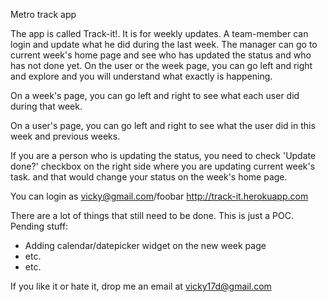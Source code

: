 Metro track app

The app is called Track-it!. It is for weekly updates. A team-member can login and update what he did during the last week. The manager can go to current week's home page and see who has updated the status and who has not done yet.
On the user or the week page, you can go left and right and explore and you will understand what exactly is happening. 

On a week's page, you can go left and right to see what each user did during that week.

On a user's page, you can go left and right to see what the user did in this week and previous weeks.

If you are a person who is updating the status, you need to check 'Update done?' checkbox on the right side where you are updating current week's task. and that would change your status on the week's home page.

You can login as vicky@gmail.com/foobar
http://track-it.herokuapp.com

There are a lot of things that still need to be done. This is just a POC.
Pending stuff:
- Adding calendar/datepicker widget on the new week page
- etc.
- etc.

If you like it or hate it, drop me an email at vicky17d@gmail.com


